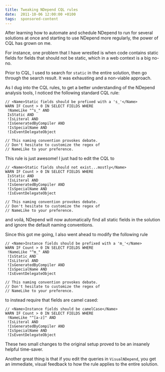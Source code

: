 ```yaml
---
title: Tweaking NDepend CQL rules
date:  2011-10-06 12:00:00 +0100
tags:  sponsored-content
---
```


After learning how to automate and schedule NDepend to run for several solutions at once and starting to use NDepend more regularly, the power of CQL has grown on me.

For instance, one problem that I have wrestled is when code contains static fields for fields that should not be static, which in a web context is a big no-no.

Prior to CQL, I used to search for `static` in the entire solution, then go through the search result. It was exhausting and a non-viable approach.

As I dug into the CQL rules, to get a better understanding of the NDepend analysis tools, I noticed the following standard CQL rule:

	// <Name>Static fields should be prefixed with a 's_'</Name>
	WARN IF Count > 0 IN SELECT FIELDS WHERE 
	 !NameLike "^s_" AND 
	 IsStatic AND 
	 !IsLiteral AND 
	 !IsGeneratedByCompiler AND 
	 !IsSpecialName AND 
	 !IsEventDelegateObject 

	// This naming convention provokes debate.
	// Don't hesitate to customize the regex of 
	// NameLike to your preference.

This rule is just awesome! I just had to edit the CQL to

	// <Name>Static fields should not exist...mostly</Name>
	WARN IF Count > 0 IN SELECT FIELDS WHERE 
	 IsStatic AND 
	 !IsLiteral AND 
	 !IsGeneratedByCompiler AND 
	 !IsSpecialName AND 
	 !IsEventDelegateObject 

	// This naming convention provokes debate.
	// Don't hesitate to customize the regex of 
	// NameLike to your preference.

and voilá, NDepend will now automatically find all static fields in the solution and ignore the default naming conventions.

Since this got me going, I also went ahead to modify the following rule

	// <Name>Instance fields should be prefixed with a 'm_'</Name>
	WARN IF Count > 0 IN SELECT FIELDS WHERE 
	 !NameLike "^m_" AND 
	 !IsStatic AND 
	 !IsLiteral AND 
	 !IsGeneratedByCompiler AND 
	 !IsSpecialName AND 
	 !IsEventDelegateObject 

	// This naming convention provokes debate.
	// Don't hesitate to customize the regex of 
	// NameLike to your preference.

to instead require that fields are camel cased:

	// <Name>Instance fields should be camelCase</Name>
	WARN IF Count > 0 IN SELECT FIELDS WHERE 
	 !NameLike "^[a-z]" AND 
	 !IsLiteral AND 
	 !IsGeneratedByCompiler AND 
	 !IsSpecialName AND 
	 !IsEventDelegateObject

These two small changes to the original setup proved to be an insanely helpful time-saver.

Another great thing is that if you edit the queries in `VisualNDepend`, you  get an immediate, visual feedback to how the rule applies to the entire solution.